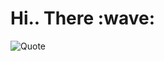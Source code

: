 
  
<h1>Hi.. There :wave: </h1>
<!-- <img src="https://user-images.githubusercontent.com/74038190/212749447-bfb7e725-6987-49d9-ae85-2015e3e7cc41.gif" width="950"> -->



 ![Quote](https://github-readme-quotes-bay.vercel.app/quote?theme=dark&layout=zues&&quoteCategory=programming)
